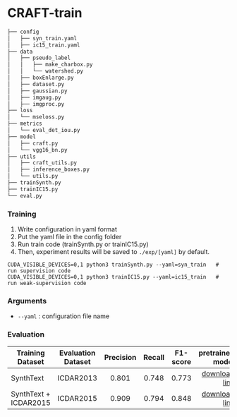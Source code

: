 # CRAFT-train

```bash
├── config
│   ├── syn_train.yaml
│   ├── ic15_train.yaml
├── data
│   ├── pseudo_label
│   │   ├── make_charbox.py
│   │   └── watershed.py
│   ├── boxEnlarge.py
│   ├── dataset.py
│   ├── gaussian.py
│   ├── imgaug.py
│   ├── imgproc.py
├── loss
│   └── mseloss.py
├── metrics
│   └── eval_det_iou.py
├── model
│   ├── craft.py
│   └── vgg16_bn.py
├── utils
│   ├── craft_utils.py
│   ├── inference_boxes.py
│   └── utils.py
├── trainSynth.py
├── trainIC15.py
└── eval.py
```

### Training

1. Write configuration in yaml format
2. Put the yaml file in the config folder
3. Run train code (trainSynth.py or trainIC15.py)
4. Then, experiment results will be saved to ```./exp/[yaml]``` by default.

```
CUDA_VISIBLE_DEVICES=0,1 python3 trainSynth.py --yaml=syn_train   # run supervision code
CUDA_VISIBLE_DEVICES=0,1 python3 trainIC15.py --yaml=ic15_train   # run weak-supervision code
```

### Arguments
* ```--yaml``` : configuration file name

### Evaluation

| Training Dataset   | Evaluation Dataset   | Precision  | Recall  | F1-score  | pretrained model  |
| ------------- |-----|:-----:|:-----:|:-----:|-----:|
| SynthText      |  ICDAR2013 | 0.801 | 0.748 | 0.773| <a href="https://drive.google.com/file/d/1enVIsgNvBf3YiRsVkxodspOn55PIK-LJ/view?usp=sharing">download link</a>|
| SynthText + ICDAR2015      | ICDAR2015  | 0.909 | 0.794 | 0.848| <a href="https://drive.google.com/file/d/1qUeZIDSFCOuGS9yo8o0fi-zYHLEW6lBP/view">download link</a>|
